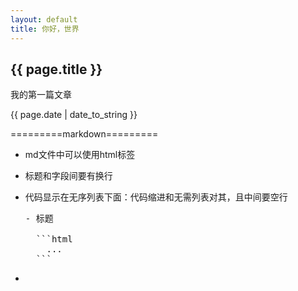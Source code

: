```yaml
---
layout: default
title: 你好，世界
---
```


<h2>{{ page.title }}</h2>
<p>我的第一篇文章</p>
<p>{{ page.date | date_to_string }}</p>

=========markdown=========<br />

- md文件中可以使用html标签
- 标题和字段间要有换行
- 代码显示在无序列表下面：代码缩进和无需列表对其，且中间要空行

  <pre>
  - 标题

    ```html
      ...
    ```
  </pre>

- 
